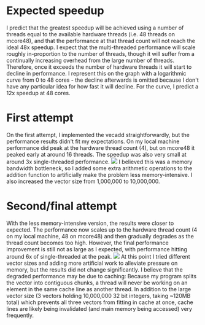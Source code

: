 # Expected speedup
I predict that the greatest speedup will be achieved using a number of threads equal to the available hardware threads (i.e. 48 threads on mcore48), and that the performance at that thread count will not reach the ideal 48x speedup.
I expect that the multi-threaded performance will scale roughly in-proportion to the number of threads, though it will suffer from a continually increasing overhead from the large number of threads. Therefore, once it exceeds the number of hardware threads it will start to decline in performance.
I represent this on the graph with a logarithmic curve from 0 to 48 cores - the decline afterwards is omitted because I don't have any particular idea for how fast it will decline. For the curve, I predict a 12x speedup at 48 cores.
# First attempt
On the first attempt, I implemented the vecadd straightforwardly, but the performance results didn't fit my expectations. On my local machine performance did peak at the hardware thread count (4), but on mcore48 it peaked early at around 16 threads. The speedup was also very small at around 3x single-threaded performance.
![](Multithreaded%20vecadd%20performance%20scaling%20(First%20try).svg)
I believed this was a memory bandwidth bottleneck, so I added some extra arithmetic operations to the addition function to artificially make the problem less memory-intensive.  I also increased the vector size from 1,000,000 to 10,000,000.
# Second/final attempt
With the less memory-intensive version, the results were closer to expected. The performance now scales up to the hardware thread count (4 on my local machine, 48 on mcore48) and then gradually degrades as the thread count becomes too high. However, the final performance improvement is still not as large as I expected, with performance hitting around 6x of single-threaded at the peak.
![](Multithreaded%20vecadd%20performance%20scaling%20(Final).svg)
At this point I tried different vector sizes and adding more artificial work to alleviate pressure on memory, but the results did not change significantly. I believe that the degraded performance may be due to caching: Because my program splits the vector into contiguous chunks, a thread will never be working on an element in the same cache line as another thread. In addition to the large vector size (3 vectors holding 10,000,000 32 bit integers, taking ~120MB total) which prevents all three vectors from fitting in cache at once, cache lines are likely being invalidated (and main memory being accessed) very frequently.